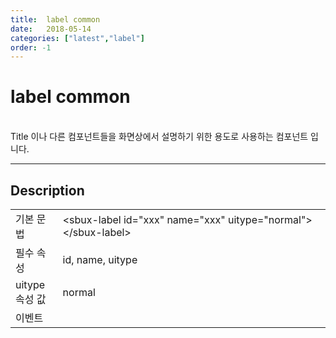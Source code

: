 ```yaml
---
title:  label common
date:   2018-05-14
categories: ["latest","label"]
order: -1
---
```


label common
===

<br>
Title 이나 다른 컴포넌트들을 화면상에서 설명하기 위한 용도로 사용하는 컴포넌트 입니다.

---

## Description

<table style="width:100%">
    <colgroup>
        <col width="15%"/>
        <col width="35%"/>
        <col width="15%"/>
        <col width="35%"/>
    </colgroup>
    <tr>
        <td class="tdTitle tdBg">기본 문법</td>
        <td colspan="3">&lt;sbux-label id="xxx" name="xxx" uitype="normal"&gt;&lt;/sbux-label&gt;</td>
    </tr>
    <tr>
        <td class="tdTitle tdBg">필수 속성</td>
        <td colspan="3">id, name, uitype</td>
    </tr>
    <tr>
        <td class="tdTitle tdBg">uitype 속성 값</td>
        <td colspan="3">normal</td>
    </tr>
    <tr>
        <td class="tdTitle tdBg">이벤트</td>
        <td colspan="3"></td>
    </tr>
</table>